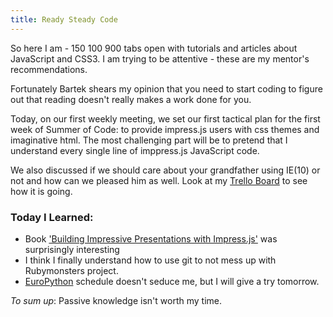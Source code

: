 ```yaml
---
title: Ready Steady Code
---
```

So here I am - 150 100 900 tabs open with tutorials and articles about JavaScript and CSS3. I am trying to be attentive - these are my mentor's recommendations.

Fortunately Bartek shears my opinion that you need to start coding to figure out that reading doesn't really makes a work done for you.

Today, on our first weekly meeting, we set our first tactical plan for the first week of Summer of Code: to provide impress.js users with css themes and imaginative html. The most challenging part will be to pretend that I understand every single line of imppress.js JavaScript code.

We also discussed if we should care about your grandfather using IE(10) or not and how can we pleased him as well. Look at my [Trello Board](https://trello.com/board/impress-js-summer-of-code/51bee39938cdf46401002f4e) to see how it is going.


### Today I Learned:
* Book ['Building Impressive Presentations with Impress.js'](http://www.amazon.com/dp/1849696489) was surprisingly interesting
* I think I finally understand how to use git to not mess up with Rubymonsters project.
* [EuroPython](https://ep2013.europython.eu/p3/live/) schedule doesn't seduce me, but I will give a try tomorrow.

_To sum up_:
Passive knowledge isn't worth my time.
